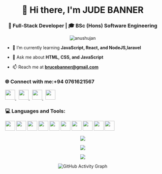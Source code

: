 <h1 align="center">👋 Hi there, I'm JUDE BANNER</h1>
<h3 align="center">🚀 Full-Stack Developer | 🎓 BSc (Hons) Software Engineering</h3>

<p align="center"> 
  <img src="https://komarev.com/ghpvc/?username=judebanner&label=Profile%20views&color=0e75b6&style=flat" alt="anushujan" />
</p>

- 🌱 I’m currently learning **JavaScript, React, and NodeJS,laravel**

- 💬 Ask me about **HTML, CSS, and JavaScript**

- 📫 Reach me at **[brucebanner@gmail.com](mailto:brucebanner@gmail.com)**

<h3 align="left">🌐 Connect with me:+94 0761621567</h3>
<p align="left">
  <a href="(https://www.linkedin.com/in/jude-sukirthan-71a959252/)" target="blank">
    <img src="https://img.shields.io/badge/LinkedIn-0077B5?style=for-the-badge&logo=linkedin&logoColor=white" height="32" />
  </a>&nbsp;
  <a href="https://twitter.com/anushujan" target="blank">
    <img src="https://img.shields.io/badge/Twitter-1DA1F2?style=for-the-badge&logo=twitter&logoColor=white" height="32" />
  </a>&nbsp;
  <a href="https://instagram.com/anushujansatkunarasa" target="blank">
    <img src="https://img.shields.io/badge/Instagram-E4405F?style=for-the-badge&logo=instagram&logoColor=white" height="32" />
  </a>&nbsp;
  <a href="https://www.youtube.com/channel/UC_sndH7eiQFJcikNSQ0QMHA" target="blank">
    <img src="https://img.shields.io/badge/YouTube-FF0000?style=for-the-badge&logo=youtube&logoColor=white" height="32" />
  </a>
</p>

<h3 align="left">💻 Languages and Tools:</h3>
<p align="left"> 
  <img src="https://img.shields.io/badge/HTML5-E34F26?style=for-the-badge&logo=html5&logoColor=white" height="32" />
  <img src="https://img.shields.io/badge/CSS3-1572B6?style=for-the-badge&logo=css3&logoColor=white" height="32" />
  <img src="https://img.shields.io/badge/JavaScript-%23323330.svg?style=for-the-badge&logo=javascript&logoColor=%23F7DF1E" height="32" />
  <img src="https://img.shields.io/badge/React-%2320232a.svg?style=for-the-badge&logo=react&logoColor=%2361DAFB" height="32" />
  <img src="https://img.shields.io/badge/Node.js-6DA55F?style=for-the-badge&logo=node.js&logoColor=white" height="32" />
  <img src="https://img.shields.io/badge/MySQL-%2300f.svg?style=for-the-badge&logo=mysql&logoColor=white" height="32" />
  <img src="https://img.shields.io/badge/PHP-777BB4?style=for-the-badge&logo=php&logoColor=white" height="32" />
  <img src="https://img.shields.io/badge/Java-%23ED8B00.svg?style=for-the-badge&logo=java&logoColor=white" height="32" />
  <img src="https://img.shields.io/badge/Figma-%23F24E1E.svg?style=for-the-badge&logo=figma&logoColor=white" height="32" />
  <img src="https://img.shields.io/badge/Canva-%2300C4CC.svg?style=for-the-badge&logo=Canva&logoColor=white" height="32" />
</p>

<p align="center">
  <img src="https://github-readme-stats.vercel.app/api?username=anushujan&theme=gotham&hide_border=true&include_all_commits=true&count_private=true" />
</p>

<p align="center">
  <img src="https://github-readme-streak-stats.herokuapp.com/?user=anushujan&theme=gotham&hide_border=true" />
</p>

<p align="center">
  <img src="https://github-readme-stats.vercel.app/api/top-langs/?username=anushujan&theme=gotham&hide_border=true&include_all_commits=true&count_private=true&layout=compact" />
</p>

<!-- GitHub Activity Graph -->
<p align="center">
  <img src="https://activity-graph.herokuapp.com/graph?username=anushujan&theme=react-dark&hide_border=true" alt="GitHub Activity Graph" />
</p>


